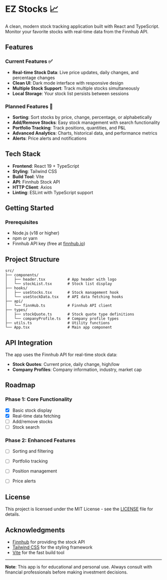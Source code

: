 # EZ Stocks 📈

A clean, modern stock tracking application built with React and TypeScript. Monitor your favorite stocks with real-time data from the Finnhub API.

## Features

### Current Features ✅
- **Real-time Stock Data**: Live price updates, daily changes, and percentage changes
- **Clean UI**: Dark mode interface with responsive design
- **Multiple Stock Support**: Track multiple stocks simultaneously
- **Local Storage**: Your stock list persists between sessions

### Planned Features 🚧
- **Sorting**: Sort stocks by price, change, percentage, or alphabetically
- **Add/Remove Stocks**: Easy stock management with search functionality
- **Portfolio Tracking**: Track positions, quantities, and P&L
- **Advanced Analytics**: Charts, historical data, and performance metrics
- **Alerts**: Price alerts and notifications

## Tech Stack

- **Frontend**: React 19 + TypeScript
- **Styling**: Tailwind CSS
- **Build Tool**: Vite
- **API**: Finnhub Stock API
- **HTTP Client**: Axios
- **Linting**: ESLint with TypeScript support

## Getting Started

### Prerequisites
- Node.js (v18 or higher)
- npm or yarn
- Finnhub API key (free at [finnhub.io](https://finnhub.io))


## Project Structure

```
src/
├── components/
│   ├── header.tsx          # App header with logo
│   └── stockList.tsx       # Stock list display
├── hooks/
│   ├── useStocks.tsx       # Stock management hook
│   └── useStockData.tsx    # API data fetching hooks
├── api/
│   └── finnHub.ts          # Finnhub API client
├── types/
│   ├── stockQuote.ts       # Stock quote type definitions
│   └── companyProfile.ts   # Company profile types
├── utils.ts                # Utility functions
└── App.tsx                 # Main app component
```

## API Integration

The app uses the Finnhub API for real-time stock data:
- **Stock Quotes**: Current price, daily change, high/low
- **Company Profiles**: Company information, industry, market cap

## Roadmap

### Phase 1: Core Functionality
- [x] Basic stock display
- [x] Real-time data fetching
- [ ] Add/remove stocks
- [ ] Stock search

### Phase 2: Enhanced Features
- [ ] Sorting and filtering
- [ ] Portfolio tracking
- [ ] Position management
- [ ] Price alerts


## License

This project is licensed under the MIT License - see the [LICENSE](LICENSE.txt) file for details.

## Acknowledgments

- [Finnhub](https://finnhub.io) for providing the stock API
- [Tailwind CSS](https://tailwindcss.com) for the styling framework
- [Vite](https://vitejs.dev) for the fast build tool

---

**Note**: This app is for educational and personal use. Always consult with financial professionals before making investment decisions.
